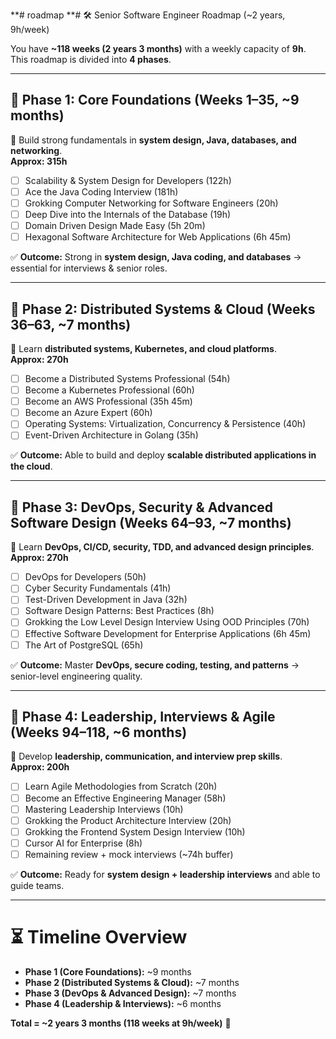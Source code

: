 **# roadmap
**# 🛠 Senior Software Engineer Roadmap (~2 years, 9h/week)

You have **~118 weeks (2 years 3 months)** with a weekly capacity of **9h**.  
This roadmap is divided into **4 phases**.

---

## 📍 Phase 1: Core Foundations (Weeks 1–35, ~9 months)
🔑 Build strong fundamentals in **system design, Java, databases, and networking**.  
**Approx: 315h**

- [ ] Scalability & System Design for Developers (122h)  
- [ ] Ace the Java Coding Interview (181h)  
- [ ] Grokking Computer Networking for Software Engineers (20h)  
- [ ] Deep Dive into the Internals of the Database (19h)  
- [ ] Domain Driven Design Made Easy (5h 20m)  
- [ ] Hexagonal Software Architecture for Web Applications (6h 45m)  

✅ **Outcome:** Strong in **system design, Java coding, and databases** → essential for interviews & senior roles.

---

## 📍 Phase 2: Distributed Systems & Cloud (Weeks 36–63, ~7 months)
🔑 Learn **distributed systems, Kubernetes, and cloud platforms**.  
**Approx: 270h**

- [ ] Become a Distributed Systems Professional (54h)  
- [ ] Become a Kubernetes Professional (60h)  
- [ ] Become an AWS Professional (35h 45m)  
- [ ] Become an Azure Expert (60h)  
- [ ] Operating Systems: Virtualization, Concurrency & Persistence (40h)  
- [ ] Event-Driven Architecture in Golang (35h)  

✅ **Outcome:** Able to build and deploy **scalable distributed applications in the cloud**.

---

## 📍 Phase 3: DevOps, Security & Advanced Software Design (Weeks 64–93, ~7 months)
🔑 Learn **DevOps, CI/CD, security, TDD, and advanced design principles**.  
**Approx: 270h**

- [ ] DevOps for Developers (50h)  
- [ ] Cyber Security Fundamentals (41h)  
- [ ] Test-Driven Development in Java (32h)  
- [ ] Software Design Patterns: Best Practices (8h)  
- [ ] Grokking the Low Level Design Interview Using OOD Principles (70h)  
- [ ] Effective Software Development for Enterprise Applications (6h 45m)  
- [ ] The Art of PostgreSQL (65h)  

✅ **Outcome:** Master **DevOps, secure coding, testing, and patterns** → senior-level engineering quality.

---

## 📍 Phase 4: Leadership, Interviews & Agile (Weeks 94–118, ~6 months)
🔑 Develop **leadership, communication, and interview prep skills**.  
**Approx: 200h**

- [ ] Learn Agile Methodologies from Scratch (20h)  
- [ ] Become an Effective Engineering Manager (58h)  
- [ ] Mastering Leadership Interviews (10h)  
- [ ] Grokking the Product Architecture Interview (20h)  
- [ ] Grokking the Frontend System Design Interview (10h)  
- [ ] Cursor AI for Enterprise (8h)  
- [ ] Remaining review + mock interviews (~74h buffer)  

✅ **Outcome:** Ready for **system design + leadership interviews** and able to guide teams.

---

# ⏳ Timeline Overview
- **Phase 1 (Core Foundations):** ~9 months  
- **Phase 2 (Distributed Systems & Cloud):** ~7 months  
- **Phase 3 (DevOps & Advanced Design):** ~7 months  
- **Phase 4 (Leadership & Interviews):** ~6 months  

**Total = ~2 years 3 months (118 weeks at 9h/week)** 🎯
